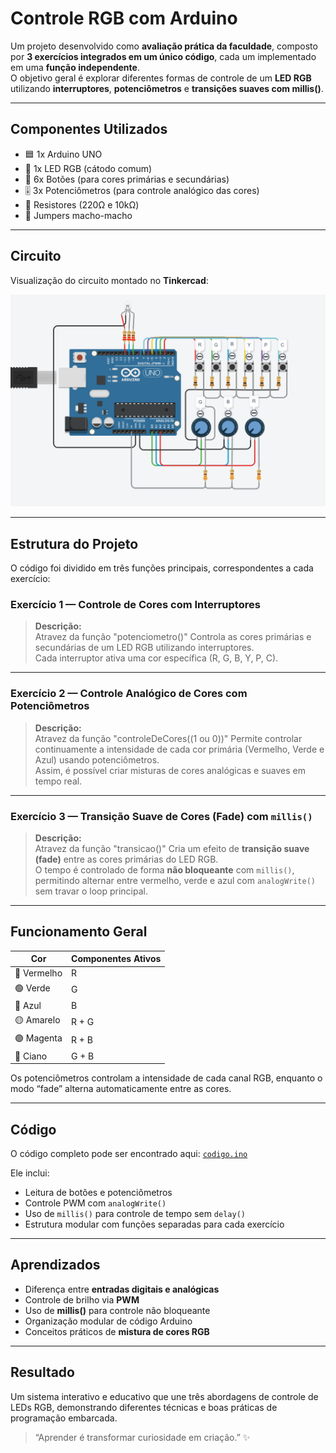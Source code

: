# Controle RGB com Arduino  

Um projeto desenvolvido como **avaliação prática da faculdade**, composto por **3 exercícios integrados em um único código**, cada um implementado em uma **função independente**.  
O objetivo geral é explorar diferentes formas de controle de um **LED RGB** utilizando **interruptores**, **potenciômetros** e **transições suaves com millis()**.

---

## Componentes Utilizados  

- 🟦 1x Arduino UNO  
- 🔴 1x LED RGB (cátodo comum)  
- 🔘 6x Botões (para cores primárias e secundárias)  
- 🎚️ 3x Potenciômetros (para controle analógico das cores)  
- 🪫 Resistores (220Ω e 10kΩ)  
- 🔌 Jumpers macho-macho  

---

## Circuito  

Visualização do circuito montado no **Tinkercad**:  

![Circuito RGB](circuito.png)

---

## Estrutura do Projeto  

O código foi dividido em três funções principais, correspondentes a cada exercício:

### Exercício 1 — Controle de Cores com Interruptores  

> **Descrição:**  
> Atravez da função "potenciometro()"
> Controla as cores primárias e secundárias de um LED RGB utilizando interruptores.  
> Cada interruptor ativa uma cor específica (R, G, B, Y, P, C).  

---

### Exercício 2 — Controle Analógico de Cores com Potenciômetros  
> **Descrição:**  
> Atravez da função "controleDeCores((1 ou 0))"
> Permite controlar continuamente a intensidade de cada cor primária (Vermelho, Verde e Azul) usando potenciômetros.  
> Assim, é possível criar misturas de cores analógicas e suaves em tempo real.  

---

### Exercício 3 — Transição Suave de Cores (Fade) com `millis()`  
> **Descrição:**  
> Atravez da função "transicao()"
> Cria um efeito de **transição suave (fade)** entre as cores primárias do LED RGB.  
> O tempo é controlado de forma **não bloqueante** com `millis()`, permitindo alternar entre vermelho, verde e azul com `analogWrite()` sem travar o loop principal.  

---

## Funcionamento Geral  

| Cor | Componentes Ativos |
|------|--------------------|
| 🔴 Vermelho | R |
| 🟢 Verde | G |
| 🔵 Azul | B |
| 🟡 Amarelo | R + G |
| 🟣 Magenta | R + B |
| 🔵 Ciano | G + B |

Os potenciômetros controlam a intensidade de cada canal RGB, enquanto o modo “fade” alterna automaticamente entre as cores.

---

## Código  

O código completo pode ser encontrado aqui: [`codigo.ino`](codigo.ino)  

Ele inclui:
- Leitura de botões e potenciômetros  
- Controle PWM com `analogWrite()`  
- Uso de `millis()` para controle de tempo sem `delay()`  
- Estrutura modular com funções separadas para cada exercício  

---

## Aprendizados  

- Diferença entre **entradas digitais e analógicas**  
- Controle de brilho via **PWM**  
- Uso de **millis()** para controle não bloqueante  
- Organização modular de código Arduino  
- Conceitos práticos de **mistura de cores RGB**

---

## Resultado  

Um sistema interativo e educativo que une três abordagens de controle de LEDs RGB, demonstrando diferentes técnicas e boas práticas de programação embarcada.  

> “Aprender é transformar curiosidade em criação.” ✨  
